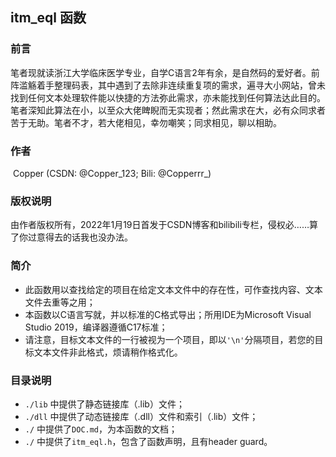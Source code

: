 ## itm_eql 函数

### 前言

​	笔者现就读浙江大学临床医学专业，自学C语言2年有余，是自然码的爱好者。前阵滥觞着手整理码表，其中遇到了去除非连续重复项的需求，遍寻大小网站，曾未找到任何文本处理软件能以快捷的方法弥此需求，亦未能找到任何算法达此目的。笔者深知此算法在小，以至众大佬睥睨而无实现者；然此需求在大，必有众同求者苦于无助。笔者不才，若大佬相见，幸勿嘲笑；同求相见，聊以相助。

### 作者

​	Copper (CSDN: @Copper_123; Bili: @Copperrr_) 

### 版权说明

​	由作者版权所有，2022年1月19日首发于CSDN博客和bilibili专栏，侵权必……算了你过意得去的话我也没办法。

### 简介

-	此函数用以查找给定的项目在给定文本文件中的存在性，可作查找内容、文本文件去重等之用；
-	本函数以C语言写就，并以标准的C格式导出；所用IDE为Microsoft Visual Studio 2019，编译器遵循C17标准；
-	请注意，目标文本文件的一行被视为一个项目，即以`'\n'`分隔项目，若您的目标文本文件非此格式，烦请稍作格式化。

### 目录说明

- `./lib` 中提供了静态链接库（.lib）文件；
- `./dll` 中提供了动态链接库（.dll）文件和索引（.lib）文件；
- `./` 中提供了`DOC.md`，为本函数的文档；
- `./` 中提供了`itm_eql.h`，包含了函数声明，且有header guard。